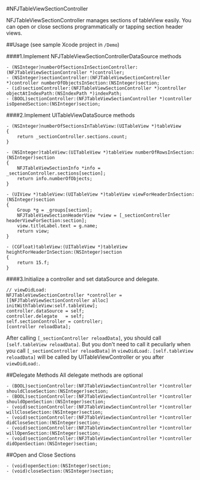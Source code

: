 #NFJTableViewSectionController

NFJTableViewSectionController manages sections of tableView easily.
You can open or close sections programmatically or tapping section header views.

##Usage
(see sample Xcode project in ```/Demo```)

####1.Implement NFJTableViewSectionControllerDataSource methods

```objc
- (NSInteger)numberOfSectionsInSectionController:(NFJTableViewSectionController *)controller;
- (NSInteger)sectionController:(NFJTableViewSectionController *)controller numberOfObjectsInSection:(NSInteger)section;
- (id)sectionController:(NFJTableViewSectionController *)controller objectAtIndexPath:(NSIndexPath *)indexPath;
- (BOOL)sectionController:(NFJTableViewSectionController *)controller isOpenedSection:(NSInteger)section;
```


####2.Implement UITableViewDataSource methods

```objc
- (NSInteger)numberOfSectionsInTableView:(UITableView *)tableView
{
    return _sectionController.sections.count;
}

- (NSInteger)tableView:(UITableView *)tableView numberOfRowsInSection:(NSInteger)section
{
    NFJTableViewSectionInfo *info = _sectionController.sections[section];
    return info.numberOfObjects;
}

- (UIView *)tableView:(UITableView *)tableView viewForHeaderInSection:(NSInteger)section
{
    Group *g = _groups[section];
    NFJTableViewSectionHeaderView *view = [_sectionController headerViewForSection:section];
    view.titleLabel.text = g.name;
    return view;
}

- (CGFloat)tableView:(UITableView *)tableView heightForHeaderInSection:(NSInteger)section
{
    return 15.f;
}
```


####3.Initialize a controller and set dataSource and delegate.

```objc
// viewDidLoad:
NFJTableViewSectionController *controller = [[NFJTableViewSectionController alloc] initWithTableView:self.tableView];
controller.dataSource = self;
controller.delegate   = self;
self.sectionController = controller;
[controller reloadData];
```

After calling ```[_sectionController reloadData]```, you should call ```[self.tableView reloadData]```.
But you don't need to call it peculiarly when you call ```[_sectionController reloadData]``` in ```viewDidLoad:```.
```[self.tableView reloadData]``` will be called by UITableViewController or you after ```viewDidLoad:```.


##Delegate Methods
All delegate methods are optional

```objc
- (BOOL)sectionController:(NFJTableViewSectionController *)controller shouldCloseSection:(NSInteger)section;
- (BOOL)sectionController:(NFJTableViewSectionController *)controller shouldOpenSection:(NSInteger)section;
- (void)sectionController:(NFJTableViewSectionController *)controller willCloseSection:(NSInteger)section;
- (void)sectionController:(NFJTableViewSectionController *)controller didCloseSection:(NSInteger)section;
- (void)sectionController:(NFJTableViewSectionController *)controller willOpenSection:(NSInteger)section;
- (void)sectionController:(NFJTableViewSectionController *)controller didOpenSection:(NSInteger)section;
```

##Open and Close Sections

```objc
- (void)openSection:(NSInteger)section;
- (void)closeSection:(NSInteger)section;
```